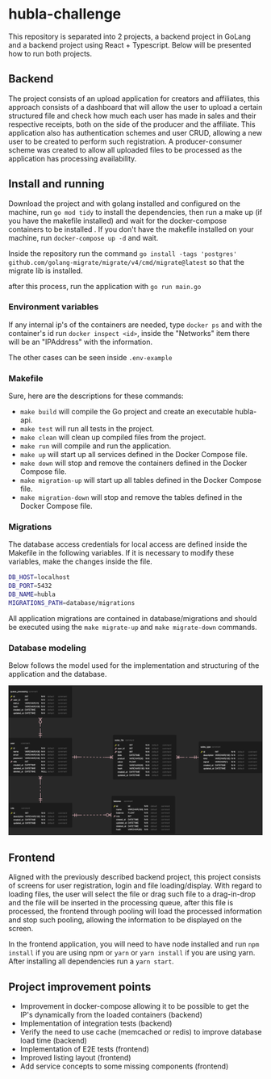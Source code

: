 # hubla-challenge

This repository is separated into 2 projects, a backend project in GoLang and a backend project using React + Typescript. Below will be presented how to run both projects.


## Backend

The project consists of an upload application for creators and affiliates, this approach consists of a dashboard that will allow the user to upload a certain structured file and check how much each user has made in sales and their respective receipts, both on the side of the producer and the affiliate. This application also has authentication schemes and user CRUD, allowing a new user to be created to perform such registration. A producer-consumer scheme was created to allow all uploaded files to be processed as the application has processing availability.

## Install and running

Download the project and with golang installed and configured on the machine, run `go mod tidy` to install the dependencies, then run a make up (if you have the makefile installed) and wait for the docker-compose containers to be installed . If you don't have the makefile installed on your machine, run `docker-compose up -d` and wait.

Inside the repository run the command `go install -tags 'postgres' github.com/golang-migrate/migrate/v4/cmd/migrate@latest` so that the migrate lib is installed.

after this process, run the application with `go run main.go`

### Environment variables

If any internal ip's of the containers are needed, type `docker ps` and with the container's id run `docker inspect <id>`, inside the "Networks" item there will be an "IPAddress" with the information.

The other cases can be seen inside `.env-example`

### Makefile

Sure, here are the descriptions for these commands:

- `make build` will compile the Go project and create an executable hubla-api.
- `make test` will run all tests in the project.
- `make clean` will clean up compiled files from the project.
- `make run` will compile and run the application.
- `make up` will start up all services defined in the Docker Compose file.
- `make down` will stop and remove the containers defined in the Docker Compose file.
- `make migration-up` will start up all tables defined in the Docker Compose file.
- `make migration-down` will stop and remove the tables defined in the Docker Compose file.

### Migrations

The database access credentials for local access are defined inside the Makefile in the following variables. If it is necessary to modify these variables, make the changes inside the file.

```bash
DB_HOST=localhost
DB_PORT=5432
DB_NAME=hubla
MIGRATIONS_PATH=database/migrations
```

All application migrations are contained in database/migrations and should be executed using the `make migrate-up` and `make migrate-down` commands.

### Database modeling

Below follows the model used for the implementation and structuring of the application and the database.

![Database modeling](./hubla-api/utils/doc/assets/unnamed-1686967823490.png)

## Frontend

Aligned with the previously described backend project, this project consists of screens for user registration, login and file loading/display. With regard to loading files, the user will select the file or drag such file to a drag-in-drop and the file will be inserted in the processing queue, after this file is processed, the frontend through pooling will load the processed information and stop such pooling, allowing the information to be displayed on the screen.

In the frontend application, you will need to have node installed and run `npm install` if you are using npm or `yarn` or `yarn install` if you are using yarn. After installing all dependencies run a `yarn start`.

## Project improvement points

- Improvement in docker-compose allowing it to be possible to get the IP's dynamically from the loaded containers (backend)
- Implementation of integration tests (backend)
- Verify the need to use cache (memcached or redis) to improve database load time (backend)
- Implementation of E2E tests (frontend)
- Improved listing layout (frontend)
- Add service concepts to some missing components (frontend)

